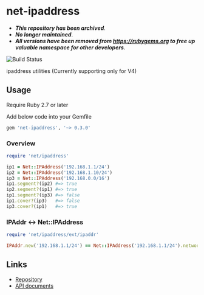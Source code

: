 # net-ipaddress


- _**This repository has been archived**_.
- _**No longer maintained**_.
- _**All versions have been removed from https://rubygems.org to free up valuable namespace for other developers**_.


![Build Status](https://github.com/kachick/net-ipaddress/actions/workflows/test_behaviors.yml/badge.svg?branch=main)

ipaddress utilities (Currently supporting only for V4)

## Usage

Require Ruby 2.7 or later

Add below code into your Gemfile

```ruby
gem 'net-ipaddress', '~> 0.3.0'
```

### Overview

```ruby
require 'net/ipaddress'
```

```ruby
ip1 = Net::IPAddress('192.168.1.1/24')
ip2 = Net::IPAddress('192.168.1.10/24')
ip3 = Net::IPAddress('192.168.0.0/16')
ip1.segment?(ip2) #=> true
ip2.segment?(ip1) #=> true
ip1.segment?(ip3) #=> false
ip1.cover?(ip3)   #=> false
ip3.cover?(ip1)   #=> true
```

### IPAddr <-> Net::IPAddress

```ruby
require 'net/ipaddress/ext/ipaddr'

IPAddr.new('192.168.1.1/24') == Net::IPAddress('192.168.1.1/24').network #=> true
```

## Links

* [Repository](https://github.com/kachick/net-ipaddress)
* [API documents](https://kachick.github.io/net-ipaddress/)
